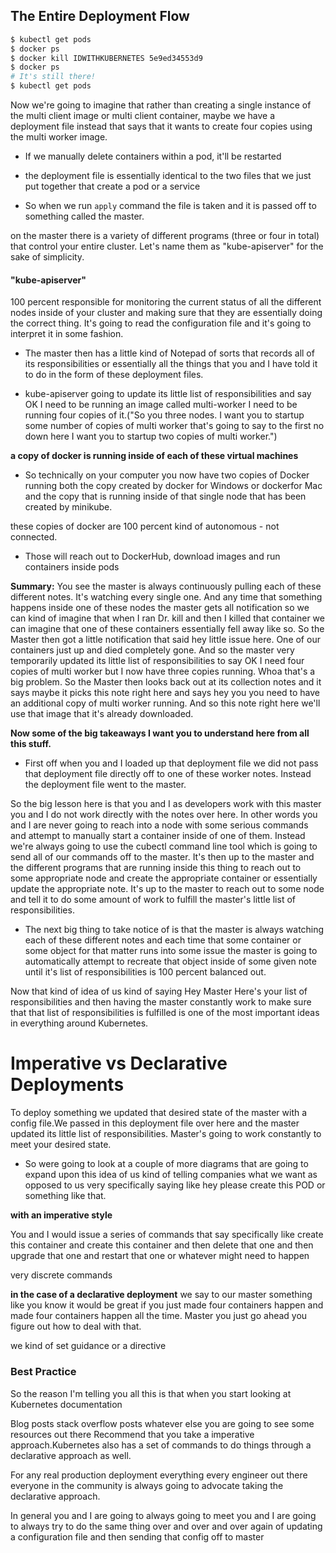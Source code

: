 ## The Entire Deployment Flow

```bash
$ kubectl get pods
$ docker ps
$ docker kill IDWITHKUBERNETES 5e9ed34553d9
$ docker ps
# It's still there!
$ kubectl get pods

```

Now we're going to imagine that rather than creating a single instance of the multi client image or multi client container, maybe we have a deployment file instead that says that it wants to create four copies using the multi worker image.

- If we manually delete containers within a pod, it'll be restarted

- the deployment file is essentially identical to the two files that we just put together that create a pod or a service

- So when we run `apply` command the file is taken and it is passed off to something called the master.

on the master there is a variety of different programs (three or four in total) that control your entire cluster. Let's name them as "kube-apiserver" for the sake of simplicity.

#### "kube-apiserver"

100 percent responsible for monitoring the current status of all the different nodes inside of your cluster and making sure that they are essentially doing the correct thing. It's going to read the configuration file and it's going to interpret it in some fashion.

- The master then has a little kind of Notepad of sorts that records all of its responsibilities or essentially all the things that you and I have told it to do in the form of these deployment files.

- kube-apiserver going to update its little list of responsibilities and say OK I need to be running an image called multi-worker I need to be running four copies of it.("So you three nodes. I want you to startup some number of copies of multi worker that's going to say to the first no down here I want you to startup two copies of multi worker.")

**a copy of docker is running inside of each of these virtual machines**

- So technically on your computer you now have two copies of Docker running both the copy created by docker
  for Windows or dockerfor Mac and the copy that is running inside of that single node that has been created by minikube.

these copies of docker are 100 percent kind of autonomous - not connected.

- Those will reach out to DockerHub, download images and run containers inside pods

**Summary:** You see the master is always continuously pulling each of these different notes. It's watching every single one. And any time that something happens inside one of these nodes the master gets all notification so we can kind of imagine that when I ran Dr. kill and then I killed that container we can imagine that one of these containers essentially fell away like so. So the Master then got a little notification that said hey little issue here.
One of our containers just up and died completely gone. And so the master very temporarily updated its little list of responsibilities to say OK I need four copies of multi worker but I now have three copies running. Whoa that's a big problem. So the Master then looks back out at its collection notes and it says maybe it picks this note right here and says hey you you need to have an additional copy of multi worker running. And so this note right here we'll use that image that it's already downloaded.

**Now some of the big takeaways I want you to understand here from all this stuff.**

- First off when you and I loaded up that deployment file we did not pass that deployment file directly off to one of these worker notes. Instead the deployment file went to the master.

So the big lesson here is that you and I as developers work with this master you and I do not work directly with the notes over here. In other words you and I are never going to reach into a node with some serious commands and attempt to manually start a container inside of one of them. Instead we're always going to use the cubectl command line tool which is going to send all of our commands off to the master. It's then up to the master and the different programs that are running inside this thing to reach out to some appropriate node and create the appropriate container or essentially update the appropriate note. It's up to the master to reach out to some node and tell it to do some amount of work to fulfill the master's little list of responsibilities.

- The next big thing to take notice of is that the master is always watching each of these different notes and each time that some container or some object for that matter runs into some issue the master is going to automatically attempt to recreate that object inside of some given note until it's list of responsibilities is 100 percent balanced out.

Now that kind of idea of us kind of saying Hey Master Here's your list of responsibilities and then having the master constantly work to make sure that that list of responsibilities is fulfilled is one of the most important ideas in everything around Kubernetes.

# Imperative vs Declarative Deployments

To deploy something we updated that desired state of the master with a config file.We passed in this deployment file over here and the master updated its little list of responsibilities. Master's going to work constantly to meet your desired state.

- So were going to look at a couple of more diagrams that are going to expand upon this idea of us kind of telling companies what we want as opposed to us very specifically saying like hey please create this POD or something like that.

**with an imperative style**

You and I would issue a series of commands that say specifically like create this container and create this container and then delete that one and then upgrade that one and restart that one or whatever might need to happen

very discrete commands

**in the case of a declarative deployment**
we say to our master something like you know it would be great if you just made four containers happen and made four containers happen all the time. Master you just go ahead you figure out how to deal with that.

we kind of set guidance or a directive

### Best Practice

So the reason I'm telling you all this is that when you start looking at Kubernetes documentation

Blog posts stack overflow posts whatever else you are going to see some resources out there Recommend that you take a imperative approach.Kubernetes also has a set of commands to do things through a declarative approach as well.

For any real production deployment everything every engineer out there everyone in the community is always going to advocate taking the declarative approach.

In general you and I are going to always going to meet you and I are going to always try to do the same thing over and over and over again of updating a configuration file and then sending that config off to master

